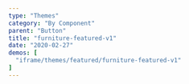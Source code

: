 ```yaml
---
type: "Themes"
category: "By Component"
parent: "Button"
title: "furniture-featured-v1"
date: "2020-02-27"
demos: [
  "iframe/themes/featured/furniture-featured-v1"
]
---
```

